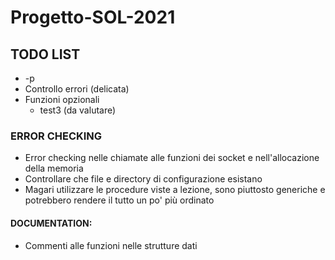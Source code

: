 # Progetto-SOL-2021

## TODO LIST
- -p
- Controllo errori (delicata)
- Funzioni opzionali
  - test3 (da valutare)

### ERROR CHECKING
- Error checking nelle chiamate alle funzioni dei socket e nell'allocazione della memoria
- Controllare che file e directory di configurazione esistano
- Magari utilizzare le procedure viste a lezione, sono piuttosto generiche e potrebbero rendere il tutto un po' più ordinato

#### DOCUMENTATION:
- Commenti alle funzioni nelle strutture dati